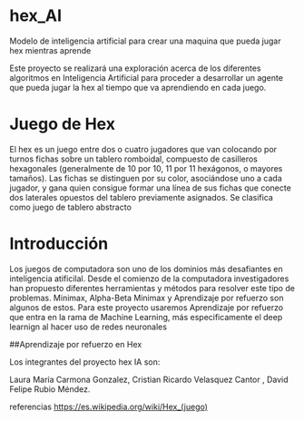# hex_AI
Modelo de inteligencia artificial para crear una maquina que pueda jugar hex mientras aprende

Este proyecto se realizará una exploración acerca de los diferentes algoritmos en Inteligencia Artificial para proceder a
desarrollar un agente que pueda jugar la hex al tiempo que va aprendiendo en cada juego.

# Juego de Hex
El hex es un juego entre dos o cuatro jugadores que van colocando por turnos fichas sobre un tablero romboidal, compuesto de casilleros hexagonales (generalmente de 10 por 10, 11 por 11 hexágonos, o mayores tamaños). Las fichas se distinguen por su color, asociándose uno a cada jugador, y gana quien consigue formar una línea de sus fichas que conecte dos laterales opuestos del tablero previamente asignados. Se clasifica como juego de tablero abstracto


# Introducción
Los juegos de computadora son uno de los dominios más desafiantes en inteligencia atificilal. Desde el comienzo de la computadora investigadores han propuesto diferentes herramientas y métodos para resolver este tipo de problemas.  Minimax, Alpha-Beta Minimax y Aprendizaje por refuerzo son algunos de estos.
Para este proyecto usaremos Aprendizaje por refuerzo que entra en la rama de Machine Learning, más especificamente el deep learnign al hacer uso de redes neuronales 
  


##Aprendizaje por refuerzo en Hex


Los integrantes del proyecto hex IA son:

Laura María Carmona Gonzalez,
Cristian Ricardo Velasquez Cantor ,
David Felipe Rubio Méndez.






referencias 
https://es.wikipedia.org/wiki/Hex_(juego)
